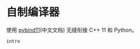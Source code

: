 # 自制编译器

使用 [pybind11](https://daobook.github.io/pybind11/index.html)(中文文档) 无缝衔接 C++ 11 和 Python。

```{toctree}
intro
```